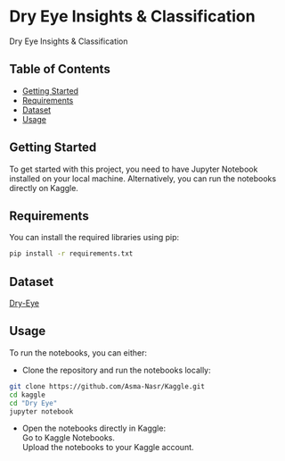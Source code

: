 # Dry Eye Insights & Classification
Dry Eye Insights & Classification
## Table of Contents

- [Getting Started](#getting-started)
- [Requirements](#requirements)
- [Dataset](#dataset)
- [Usage](#usage)

## Getting Started

To get started with this project, you need to have Jupyter Notebook installed on your local machine. Alternatively, you can run the notebooks directly on Kaggle.

## Requirements

You can install the required libraries using pip:

```bash
pip install -r requirements.txt
```
## Dataset
[Dry-Eye](https://www.kaggle.com/datasets/dakshnagra/dry-eye-disease/data)

## Usage
To run the notebooks, you can either:

- Clone the repository and run the notebooks locally:
```bash
git clone https://github.com/Asma-Nasr/Kaggle.git
cd kaggle
cd "Dry Eye"
jupyter notebook
```
- Open the notebooks directly in Kaggle: \
Go to Kaggle Notebooks. \
Upload the notebooks to your Kaggle account.
